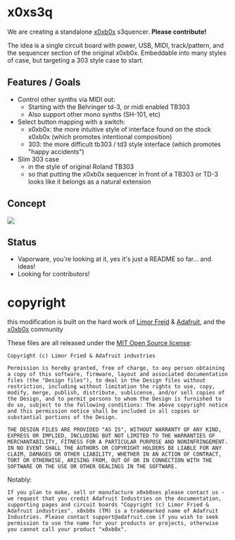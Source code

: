 # x0xs3q

We are creating a standalone [x0xb0x](https://www.ladyada.net/make/x0xb0x/) s3quencer.   **Please contribute!**

The idea is a single circuit board with power, USB, MIDI, track/pattern, and the sequencer section of the original x0xb0x.  Embeddable into many styles of case, but targeting a 303 style case to start.

## Features / Goals
- Control other synths via MIDI out:
  - Starting with the Behringer td-3, or midi enabled TB303
  - Also support other mono synths (SH-101, etc)
- Select button mapping with a switch:
  - x0xb0x: the more intuitive style of interface found on the stock x0xb0x (which promotes intentional composition)
  - 303: the more difficult tb303 / td3 style interface (which promotes "happy accidents")
- Slim 303 case
  - in the style of original Roland TB303
  - so that putting the x0xb0x sequencer in front of a TB303 or TD-3 looks like it belongs as a natural extension

## Concept

![](concept.png)

## Status

- Vaporware, you're looking at it, yes it's just a README so far... and ideas!
- Looking for contributors!

# copyright

this modification is built on the hard work of [Limor Freid](https://www.adafruit.com/about) & [Adafruit](https://www.adafruit.com/), and the [x0xb0x](https://www.ladyada.net/make/x0xb0x/) community

These files are all released under the [MIT Open Source license](http://en.wikipedia.org/wiki/MIT_License):

```
Copyright (c) Limor Fried & Adafruit industries

Permission is hereby granted, free of charge, to any person obtaining a copy of this software, firmware, layout and associated documentation files (the "Design files"), to deal in the Design files without restriction, including without limitation the rights to use, copy, modify, merge, publish, distribute, sublicense, and/or sell copies of the Design, and to permit persons to whom the Design is furnished to do so, subject to the following conditions: The above copyright notice and this permission notice shall be included in all copies or substantial portions of the Design.

THE DESIGN FILES ARE PROVIDED "AS IS", WITHOUT WARRANTY OF ANY KIND, EXPRESS OR IMPLIED, INCLUDING BUT NOT LIMITED TO THE WARRANTIES OF MERCHANTABILITY, FITNESS FOR A PARTICULAR PURPOSE AND NONINFRINGEMENT. IN NO EVENT SHALL THE AUTHORS OR COPYRIGHT HOLDERS BE LIABLE FOR ANY CLAIM, DAMAGES OR OTHER LIABILITY, WHETHER IN AN ACTION OF CONTRACT, TORT OR OTHERWISE, ARISING FROM, OUT OF OR IN CONNECTION WITH THE SOFTWARE OR THE USE OR OTHER DEALINGS IN THE SOFTWARE.
```

Notably:
```
If you plan to make, sell or manufacture x0xb0xes please contact us - we request that you credit Adafruit Industries on the documentation, supporting pages and circuit boards "Copyright (c) Limor Fried & Adafruit industries". x0xb0x (TM) is a trademarked name of Adafruit Industries. Please contact support@adafruit.com if you wish to seek permission to use the name for your products or projects, otherwise you cannot call your product "x0xb0x".
```

